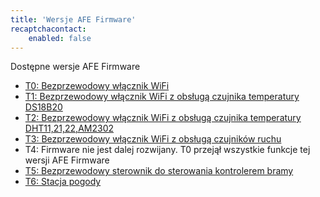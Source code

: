 ```yaml
---
title: 'Wersje AFE Firmware'
recaptchacontact:
    enabled: false
---
```


Dostępne wersje AFE Firmware
* [T0: Bezprzewodowy włącznik WiFi](/postawowe-informacje/wersje-afe-firmware/afe-firmware-t0-wlacznik-wifi)
* [T1: Bezprzewodowy włącznik WiFi z obsługą czujnika temperatury DS18B20](/postawowe-informacje/wersje-afe-firmware/afe-firmware-t1-wlacznik-i-ds18b20)
* [T2: Bezprzewodowy włącznik WiFi z obsługą czujnika temperatury DHT11,21,22,AM2302](https://www.smartnydom.pl/afe-firmware-pl/wersje/?target=_blank)
* [T3: Bezprzewodowy włącznik WiFi z obsługą czujników ruchu](https://www.smartnydom.pl/afe-firmware-pl/wersje/?target=_blank)
* T4: Firmware nie jest dalej rozwijany. T0 przejął wszystkie funkcje tej wersji AFE Firmware
* [T5: Bezprzewodowy sterownik do sterowania kontrolerem bramy](/postawowe-informacje/wersje-afe-firmware/t5-brama-drzwi)
* [T6: Stacja pogody](/postawowe-informacje/wersje-afe-firmware/afe-firmware-t6-stacja-pogody)